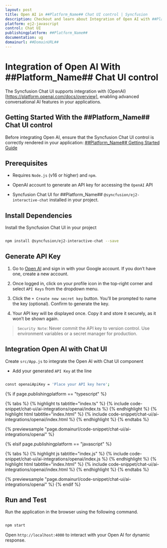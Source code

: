 ```yaml
---
layout: post
title: Open AI in ##Platform_Name## Chat UI control | Syncfusion
description: Checkout and learn about Integration of Open AI with ##Platform_Name## Chat UI control of Syncfusion Essential JS 2 and more.
platform: ej2-javascript
control: Chat UI
publishingplatform: ##Platform_Name##
documentation: ug
domainurl: ##DomainURL##
---
```


# Integration of Open AI With ##Platform_Name## Chat UI control

The Syncfusion Chat UI supports integration with (OpenAI)[https://platform.openai.com/docs/overview], enabling advanced conversational AI features in your applications.

## Getting Started With the ##Platform_Name## Chat UI control

Before integrating Open AI, ensure that the Syncfusion Chat UI control is correctly rendered in your application:
[ ##Platform_Name## Getting Started Guide](../getting-started)

## Prerequisites

* Requires `Node.js` (v16 or higher) and `npm`.

* OpenAI account to generate an API key for accessing the `OpenAI` API

* Syncfusion Chat UI for ##Platform_Name## `@syncfusion/ej2-interactive-chat` installed in your project.

## Install Dependencies

Install the Syncfusion Chat UI in your project

```bash 

npm install @syncfusion/ej2-interactive-chat --save

```

## Generate API Key

1. Go to [Open AI](https://platform.openai.com/docs/overview) and sign in with your Google account. If you don’t have one, create a new account. 

2. Once logged in, click on your profile icon in the top-right corner and select `API Keys` from the dropdown menu.  

3. Click the `+ Create new secret key` button. You’ll be prompted to name the key (optional). Confirm to generate the key.

4. Your API key will be displayed once. Copy it and store it securely, as it won’t be shown again.

> `Security Note`: Never commit the API key to version control. Use environment variables or a secret manager for production.

##  Integration Open AI with Chat UI

Create `src/App.js` to integrate the Open AI with Chat UI component

* Add your generated `API Key` at the line 

```bash

const openaiApiKey = 'Place your API key here'; 

```

{% if page.publishingplatform == "typescript" %}

{% tabs %}
{% highlight ts tabtitle="index.ts" %}
{% include code-snippet/chat-ui/ai-integrations/openai/index.ts %}
{% endhighlight %}
{% highlight html tabtitle="index.html" %}
{% include code-snippet/chat-ui/ai-integrations/openai/index.html %}
{% endhighlight %}
{% endtabs %}
        
{% previewsample "page.domainurl/code-snippet/chat-ui/ai-integrations/openai" %}

{% elsif page.publishingplatform == "javascript" %}

{% tabs %}
{% highlight js tabtitle="index.js" %}
{% include code-snippet/chat-ui/ai-integrations/openai/index.js %}
{% endhighlight %}
{% highlight html tabtitle="index.html" %}
{% include code-snippet/chat-ui/ai-integrations/openai/index.html %}
{% endhighlight %}
{% endtabs %}

{% previewsample "page.domainurl/code-snippet/chat-ui/ai-integrations/openai" %}
{% endif %}

## Run and Test 

Run the application in the browser using the following command.

```bash

npm start

```

Open `http://localhost:4000` to interact with your Open AI for dynamic response.
